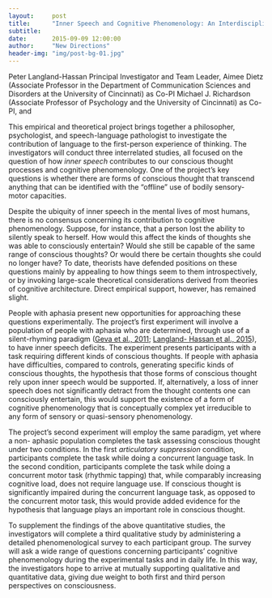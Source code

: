 ```yaml
---
layout:     post
title:      "Inner Speech and Cognitive Phenomenology: An Interdisciplinary Investigation of What it is Like to Think Without Words"
subtitle:   
date:       2015-09-09 12:00:00
author:     "New Directions"
header-img: "img/post-bg-01.jpg"
---
```


Peter Langland-Hassan Principal Investigator and Team Leader,
Aimee Dietz (Associate Professor in the Department of Communication Sciences and Disorders at the University of Cincinnati) as Co-PI
Michael J. Richardson (Associate Professor of Psychology and the University of Cincinnati) as Co-PI, and

This empirical and theoretical project brings together a philosopher, psychologist, and speech-language pathologist to investigate the contribution of language to the first-person experience of thinking. The investigators will conduct three interrelated studies, all focused on the question of how _inner speech_ contributes to our conscious thought processes and cognitive phenomenology. One of the project’s key questions is whether there are forms of conscious thought that transcend anything that can be identified with the “offline” use of bodily sensory-motor capacities.

Despite the ubiquity of inner speech in the mental lives of most humans, there is no consensus concerning its contribution to cognitive phenomenology. Suppose, for instance, that a person lost the ability to silently speak to herself. How would this affect the kinds of thoughts she was able to consciously entertain? Would she still be capable of the same range of conscious thoughts? Or would there be certain thoughts she could no longer have? To date, theorists have defended positions on these questions mainly by appealing to how things seem to them introspectively, or by invoking large-scale theoretical considerations derived from theories of cognitive architecture. Direct empirical support, however, has remained slight.

People with aphasia present new opportunities for approaching these questions experimentally. The project’s first experiment will involve a population of people with aphasia who are determined, through use of a silent-rhyming paradigm ([Geva et al., 2011](http://doi.org/10.1080/02687038.2010.511236); [Langland- Hassan et al., 2015](http://doi.org/10.3389/fpsyg.2015.00528)), to have inner speech deficits. The experiment presents participants with a task requiring different kinds of conscious thoughts. If people with aphasia have difficulties, compared to controls, generating specific kinds of conscious thoughts, the hypothesis that those forms of conscious thought rely upon inner speech would be supported. If, alternatively, a loss of inner speech does not significantly detract from the thought contents one can consciously entertain, this would support the existence of a form of cognitive phenomenology that is conceptually complex yet irreducible to any form of sensory or quasi-sensory phenomenology.

The project’s second experiment will employ the same paradigm, yet where a non- aphasic population completes the task assessing conscious thought under two conditions. In the first _articulatory suppression_ condition, participants complete the task while doing a concurrent language task. In the second condition, participants complete the task while doing a concurrent motor task (rhythmic tapping) that, while comparably increasing cognitive load, does not require language use. If conscious thought is significantly impaired during the concurrent language task, as opposed to the concurrent motor task, this would provide added evidence for the hypothesis that language plays an important role in conscious thought.

To supplement the findings of the above quantitative studies, the investigators will complete a third qualitative study by administering a detailed phenomenological survey to each participant group. The survey will ask a wide range of questions concerning participants’ cognitive phenomenology during the experimental tasks and in daily life. In this way, the investigators hope to arrive at mutually supporting qualitative and quantitative data, giving due weight to both first and third person perspectives on consciousness.
